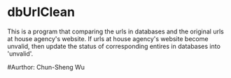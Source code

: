 # dbUrlClean

This is a program that comparing the urls in databases and the original urls at house agency's website.
If urls at house agency's website become unvalid, then update the status of corresponding entires in databases into 'unvalid'.

#Aurthor: Chun-Sheng Wu
